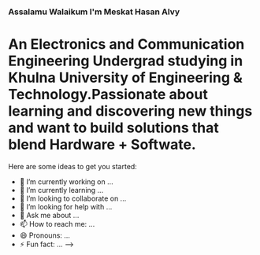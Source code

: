 ###  Assalamu Walaikum  I'm Meskat Hasan Alvy 
# An Electronics and Communication Engineering Undergrad studying in Khulna University of Engineering & Technology.Passionate about learning and discovering new things and want to build solutions that blend Hardware + Softwate.

Here are some ideas to get you started:

- 🔭 I’m currently working on ...
- 🌱 I’m currently learning ...
- 👯 I’m looking to collaborate on ...
- 🤔 I’m looking for help with ...
- 💬 Ask me about ...
- 📫 How to reach me: ...
- 😄 Pronouns: ...
- ⚡ Fun fact: ...
-->

